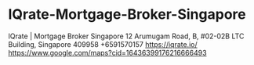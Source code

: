 # IQrate-Mortgage-Broker-Singapore
IQrate | Mortgage Broker Singapore  12 Arumugam Road, B, #02-02B LTC Building, Singapore 409958  +6591570157  https://iqrate.io/  https://www.google.com/maps?cid=16436399176216666493
